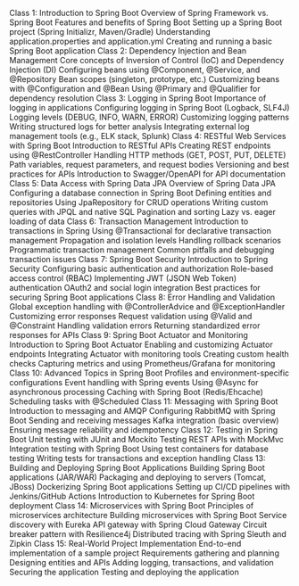 Class 1: Introduction to Spring Boot
Overview of Spring Framework vs. Spring Boot
Features and benefits of Spring Boot
Setting up a Spring Boot project (Spring Initializr, Maven/Gradle)
Understanding application.properties and application.yml
Creating and running a basic Spring Boot application
Class 2: Dependency Injection and Bean Management
Core concepts of Inversion of Control (IoC) and Dependency Injection (DI)
Configuring beans using @Component, @Service, and @Repository
Bean scopes (singleton, prototype, etc.)
Customizing beans with @Configuration and @Bean
Using @Primary and @Qualifier for dependency resolution
Class 3: Logging in Spring Boot
Importance of logging in applications
Configuring logging in Spring Boot (Logback, SLF4J)
Logging levels (DEBUG, INFO, WARN, ERROR)
Customizing logging patterns
Writing structured logs for better analysis
Integrating external log management tools (e.g., ELK stack, Splunk)
Class 4: RESTful Web Services with Spring Boot
Introduction to RESTful APIs
Creating REST endpoints using @RestController
Handling HTTP methods (GET, POST, PUT, DELETE)
Path variables, request parameters, and request bodies
Versioning and best practices for APIs
Introduction to Swagger/OpenAPI for API documentation
Class 5: Data Access with Spring Data JPA
Overview of Spring Data JPA
Configuring a database connection in Spring Boot
Defining entities and repositories
Using JpaRepository for CRUD operations
Writing custom queries with JPQL and native SQL
Pagination and sorting
Lazy vs. eager loading of data
Class 6: Transaction Management
Introduction to transactions in Spring
Using @Transactional for declarative transaction management
Propagation and isolation levels
Handling rollback scenarios
Programmatic transaction management
Common pitfalls and debugging transaction issues
Class 7: Spring Boot Security
Introduction to Spring Security
Configuring basic authentication and authorization
Role-based access control (RBAC)
Implementing JWT (JSON Web Token) authentication
OAuth2 and social login integration
Best practices for securing Spring Boot applications
Class 8: Error Handling and Validation
Global exception handling with @ControllerAdvice and @ExceptionHandler
Customizing error responses
Request validation using @Valid and @Constraint
Handling validation errors
Returning standardized error responses for APIs
Class 9: Spring Boot Actuator and Monitoring
Introduction to Spring Boot Actuator
Enabling and customizing Actuator endpoints
Integrating Actuator with monitoring tools
Creating custom health checks
Capturing metrics and using Prometheus/Grafana for monitoring
Class 10: Advanced Topics in Spring Boot
Profiles and environment-specific configurations
Event handling with Spring events
Using @Async for asynchronous processing
Caching with Spring Boot (Redis/Ehcache)
Scheduling tasks with @Scheduled
Class 11: Messaging with Spring Boot
Introduction to messaging and AMQP
Configuring RabbitMQ with Spring Boot
Sending and receiving messages
Kafka integration (basic overview)
Ensuring message reliability and idempotency
Class 12: Testing in Spring Boot
Unit testing with JUnit and Mockito
Testing REST APIs with MockMvc
Integration testing with Spring Boot
Using test containers for database testing
Writing tests for transactions and exception handling
Class 13: Building and Deploying Spring Boot Applications
Building Spring Boot applications (JAR/WAR)
Packaging and deploying to servers (Tomcat, JBoss)
Dockerizing Spring Boot applications
Setting up CI/CD pipelines with Jenkins/GitHub Actions
Introduction to Kubernetes for Spring Boot deployment
Class 14: Microservices with Spring Boot
Principles of microservices architecture
Building microservices with Spring Boot
Service discovery with Eureka
API gateway with Spring Cloud Gateway
Circuit breaker pattern with Resilience4j
Distributed tracing with Spring Sleuth and Zipkin
Class 15: Real-World Project Implementation
End-to-end implementation of a sample project
Requirements gathering and planning
Designing entities and APIs
Adding logging, transactions, and validation
Securing the application
Testing and deploying the application
